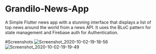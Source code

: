 # Grandilo-News-App
 A Simple Flutter news app with a stunning interface that displays a list of top news around the world from a news API. It uses the BLoC pattern for state management and Firebase auth for Authentication.

#Screenshots
![Screenshot_2020-10-02-19-18-56](https://user-images.githubusercontent.com/59749496/95032270-36529e80-06ba-11eb-8520-907a8bccc958.png)
![Screenshot_2020-10-02-19-19-49](https://user-images.githubusercontent.com/59749496/95032294-47031480-06ba-11eb-9a70-6b4ad0950c10.png)
